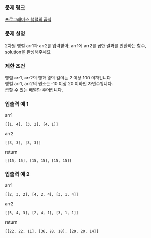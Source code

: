 ### 문제 링크 
[프로그래머스 행렬의 곱셈](https://programmers.co.kr/learn/courses/30/lessons/12949)

### 문제 설명 
2차원 행렬 arr1과 arr2를 입력받아, arr1에 arr2를 곱한 결과를 반환하는 함수, solution을 완성해주세요.

### 제한 조건
행렬 arr1, arr2의 행과 열의 길이는 2 이상 100 이하입니다. \
행렬 arr1, arr2의 원소는 -10 이상 20 이하인 자연수입니다. \
곱할 수 있는 배열만 주어집니다.


### 입출력 예 1
arr1	
```
[[1, 4], [3, 2], [4, 1]]
```
arr2	
```
[[3, 3], [3, 3]]
```
return
```
[[15, 15], [15, 15], [15, 15]]
```

### 입출력 예 2
arr1
```
[[2, 3, 2], [4, 2, 4], [3, 1, 4]]	
```
arr2
```
[[5, 4, 3], [2, 4, 1], [3, 1, 1]]	
```
return 
```
[[22, 22, 11], [36, 28, 18], [29, 20, 14]]
```
